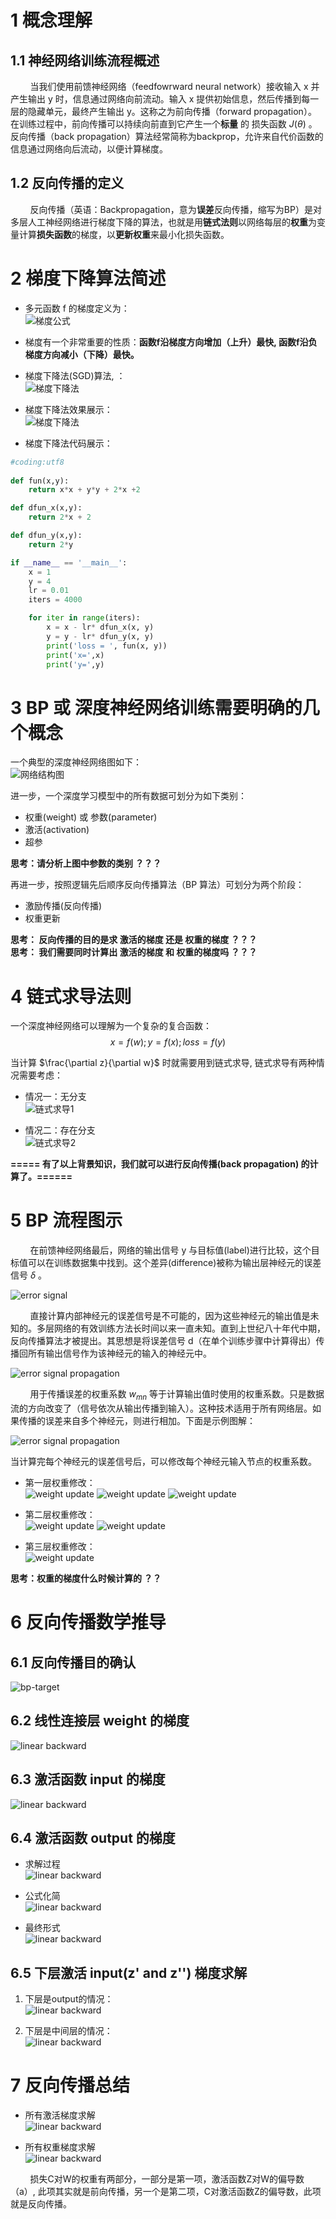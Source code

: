 # 1 概念理解

## 1.1 神经网络训练流程概述

&nbsp;&nbsp;&nbsp;&nbsp;&nbsp;&nbsp;&nbsp;&nbsp;当我们使用前馈神经网络（feedfowrward neural network）接收输入 x 并产生输出 y 时，信息通过网络向前流动。输入 x 提供初始信息，然后传播到每一层的隐藏单元，最终产生输出 y。这称之为前向传播（forward propagation）。
在训练过程中，前向传播可以持续向前直到它产生一个**标量** 的 损失函数 $J(\theta)$ 。
反向传播（back propagation）算法经常简称为backprop，允许来自代价函数的信息通过网络向后流动，以便计算梯度。<br>

## 1.2 反向传播的定义
&nbsp;&nbsp;&nbsp;&nbsp;&nbsp;&nbsp;&nbsp;&nbsp;反向传播（英语：Backpropagation，意为**误差**反向传播，缩写为BP）是对多层人工神经网络进行梯度下降的算法，也就是用**链式法则**以网络每层的**权重**为变量计算**损失函数**的梯度，以**更新权重**来最小化损失函数。<br>

# 2 梯度下降算法简述
- 多元函数 f 的梯度定义为：<br>
![梯度公式](images/back-propagation-formula1.jpg)

- 梯度有一个非常重要的性质：**函数f沿梯度方向增加（上升）最快, 函数f沿负梯度方向减小（下降）最快。**

- 梯度下降法(SGD)算法, ：<br>
![梯度下降法](images/back-propagation-figure1.jpg)

- 梯度下降法效果展示：<br>
![梯度下降法](images/back-propagation-gif1.gif)

- 梯度下降法代码展示：<br>
```python
#coding:utf8
    
def fun(x,y):
    return x*x + y*y + 2*x +2

def dfun_x(x,y): 
    return 2*x + 2 

def dfun_y(x,y):
    return 2*y

if __name__ == '__main__':    
    x = 1
    y = 4
    lr = 0.01
    iters = 4000

    for iter in range(iters):
        x = x - lr* dfun_x(x, y)
        y = y - lr* dfun_y(x, y)
        print('loss = ', fun(x, y))
        print('x=',x)
        print('y=',y)
```

# 3 BP 或 深度神经网络训练需要明确的几个概念

一个典型的深度神经网络图如下：<br>
![网络结构图](images/back-propagation-figure2.jpg)

进一步，一个深度学习模型中的所有数据可划分为如下类别：
- 权重(weight) 或 参数(parameter)
- 激活(activation)
- 超参

**思考：请分析上图中参数的类别 ？？？**

再进一步，按照逻辑先后顺序反向传播算法（BP 算法）可划分为两个阶段：<br>
- 激励传播(反向传播)
- 权重更新

**思考： 反向传播的目的是求 激活的梯度 还是 权重的梯度 ？？？** <br>
**思考： 我们需要同时计算出 激活的梯度 和 权重的梯度吗 ？？？** <br>

# 4 链式求导法则
一个深度神经网络可以理解为一个复杂的复合函数：<br>
$$x = f(w); y = f(x); loss = f(y)$$

当计算 $\frac{\partial z}{\partial w}$ 时就需要用到链式求导, 链式求导有两种情况需要考虑：

- 情况一：无分支 <br>
![链式求导1](images/back-propagation-figure3.jpg)

- 情况二：存在分支 <br>
![链式求导2](images/back-propagation-figure4.jpg)

**===== 有了以上背景知识，我们就可以进行反向传播(back propagation) 的计算了。======**

# 5 BP 流程图示
&nbsp;&nbsp;&nbsp;&nbsp;&nbsp;&nbsp;&nbsp;&nbsp;在前馈神经网络最后，网络的输出信号 y 与目标值(label)进行比较，这个目标值可以在训练数据集中找到。这个差异(difference)被称为输出层神经元的误差信号 $\delta$ 。

![error signal](images/back-propagation-figure5.jpg)

&nbsp;&nbsp;&nbsp;&nbsp;&nbsp;&nbsp;&nbsp;&nbsp;直接计算内部神经元的误差信号是不可能的，因为这些神经元的输出值是未知的。多层网络的有效训练方法长时间以来一直未知。直到上世纪八十年代中期，反向传播算法才被提出。其思想是将误差信号 d（在单个训练步骤中计算得出）传播回所有输出信号作为该神经元的输入的神经元中。<br>

![error signal propagation](images/back-propagation-figure6.jpg)

&nbsp;&nbsp;&nbsp;&nbsp;&nbsp;&nbsp;&nbsp;&nbsp;用于传播误差的权重系数 $w_{mn}$ 等于计算输出值时使用的权重系数。只是数据流的方向改变了（信号依次从输出传播到输入）。这种技术适用于所有网络层。如果传播的误差来自多个神经元，则进行相加。下面是示例图解：<br>

![error signal propagation](images/back-propagation-figure7.jpg)

当计算完每个神经元的误差信号后，可以修改每个神经元输入节点的权重系数。<br>

- 第一层权重修改：<br>
![weight update](images/back-propagation-figure8.jpg)
![weight update](images/back-propagation-figure9.jpg)
![weight update](images/back-propagation-figure10.jpg)

- 第二层权重修改：<br>
![weight update](images/back-propagation-figure11.jpg)
![weight update](images/back-propagation-figure12.jpg)

- 第三层权重修改：<br>
![weight update](images/back-propagation-figure13.jpg)

**思考：权重的梯度什么时候计算的 ？？**

# 6 反向传播数学推导
## 6.1 反向传播目的确认
![bp-target](images/back-propagation-figure14.jpg)

## 6.2 线性连接层 weight 的梯度
![linear backward](images/back-propagation-figure15.jpg)

## 6.3 激活函数 input 的梯度
![linear backward](images/back-propagation-figure16.jpg)

## 6.4 激活函数 output 的梯度
- 求解过程 <br>
![linear backward](images/back-propagation-figure17.jpg)

- 公式化简 <br>
![linear backward](images/back-propagation-figure18.jpg)

- 最终形式 <br>
![linear backward](images/back-propagation-figure19.jpg)

## 6.5 下层激活 input(z' and z'') 梯度求解
1. 下层是output的情况：<br>
![linear backward](images/back-propagation-figure20.jpg)

2. 下层是中间层的情况：<br>
![linear backward](images/back-propagation-figure21.jpg)

# 7 反向传播总结
- 所有激活梯度求解 <br>
![linear backward](images/back-propagation-figure22.jpg)

- 所有权重梯度求解 <br>
![linear backward](images/back-propagation-figure23.jpg)

&nbsp;&nbsp;&nbsp;&nbsp;&nbsp;&nbsp;&nbsp;&nbsp;损失C对W的权重有两部分，一部分是第一项，激活函数Z对W的偏导数（a）, 此项其实就是前向传播，另一个是第二项，C对激活函数Z的偏导数，此项就是反向传播。<br>
